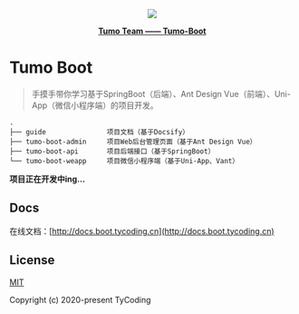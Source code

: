 <p align="center">
    <img src="http://cdn.tycoding.cn/MIK-WxRzP9.png" />
</p>
<p align="center">
    <a href="https://github.com/Tumo-Team" target="_blank">
        <strong>Tumo Team —— Tumo-Boot</strong>
    </a>
</p>

# Tumo Boot

> 手摸手带你学习基于SpringBoot（后端）、Ant Design Vue（前端）、Uni-App（微信小程序端）的项目开发。

```
.
├── guide               项目文档（基于Docsify）
├── tumo-boot-admin     项目Web后台管理页面（基于Ant Design Vue）
├── tumo-boot-api       项目后端接口（基于SpringBoot）
└── tumo-boot-weapp     项目微信小程序端（基于Uni-App、Vant）
```

**项目正在开发中ing...**

## Docs

在线文档：[http://docs.boot.tycoding.cn](http://docs.boot.tycoding.cn)


## License

[MIT](https://github.com/Tumo-Team/Tumo-Boot/blob/master/LICENSE)

Copyright (c) 2020-present TyCoding
